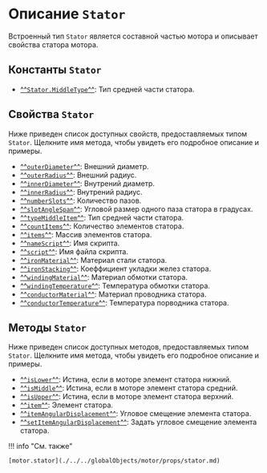 # Описание `Stator`
Встроенный тип `Stator` является составной частью мотора и описывает свойства статора мотора.

## Константы `Stator`
- [^^`Stator.MiddleType`^^](./constants/MiddleType.md): Тип средней части статора.

## Свойства `Stator`
Ниже приведен список доступных свойств, предоставляемых типом `Stator`. Щелкните имя метода, чтобы увидеть его подробное описание и примеры.

- [^^`outerDiameter`^^](./props/outerDiameter.md): Внешний диаметр.
- [^^`outerRadius`^^](./props/outerRadius.md): Внешний радиус.
- [^^`innerDiameter`^^](./props/outerDiameter.md): Внутрений диаметр.
- [^^`innerRadius`^^](./props/outerRadius.md): Внутрений радиус.
- [^^`numberSlots`^^](./props/numberSlots.md): Количество пазов.
- [^^`slotAngleSpan`^^](./props/slotAngleSpan.md): Угловой размер одного паза статора в градусах.
- [^^`typeMiddleItem`^^](./props/typeMiddleItem.md): Тип средней части статора.
- [^^`countItems`^^](./props/countItems.md): Количество элементов статора.
- [^^`items`^^](./props/items.md): Массив элементов статора.
- [^^`nameScript`^^](./props/nameScript.md): Имя скрипта.
- [^^`script`^^](./props/script.md): Имя файла скрипта.
- [^^`ironMaterial`^^](./props/ironMaterial.md): Материал стали статора.
- [^^`ironStacking`^^](./props/ironStacking.md): Коеффициент укладки желез статора.
- [^^`windingMaterial`^^](./props/windingMaterial.md): Материал обмотки статора.
- [^^`windingTemperature`^^](./props/windingTemperature.md): Температура обмотки статора.
- [^^`conductorMaterial`^^](./props/conductorMaterial.md): Материал проводника статора.
- [^^`conductorTemperature`^^](./props/conductorTemperature.md): Температура порводника статора.

## Методы `Stator`
Ниже приведен список доступных методов, предоставляемых типом `Stator`. Щелкните имя метода, чтобы увидеть его подробное описание и примеры.

- [^^`isLower`^^](./methods/isLower.md): Истина, если в моторе элемент статора нижний.
- [^^`isMiddle`^^](./methods/isMiddle.md):  Истина, если в моторе элемент статора средний.
- [^^`isUpper`^^](./methods/isUpper.md):  Истина, если в моторе элемент статора верхний.
- [^^`item`^^](./methods/item.md): Элемент статора.
- [^^`itemAngularDisplacement`^^](./methods/itemAngularDisplacement.md): Угловое смещение элемента статора.
- [^^`setItemAngularDisplacement`^^](./methods/setItemAngularDisplacement.md): Задать угловое смещение элемента статора.

!!! info "См. также"

    [motor.stator](./../../globalObjects/motor/props/stator.md)
